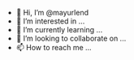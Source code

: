 - 👋 Hi, I’m @mayurlend
- 👀 I’m interested in ...
- 🌱 I’m currently learning ...
- 💞️ I’m looking to collaborate on ...
- 📫 How to reach me ...

<!---
mayurlend/mayurlend is a ✨ special ✨ repository because its `README.md` (this file) appears on your GitHub profile.
You can click the Preview link to take a look at your changes.
--->
